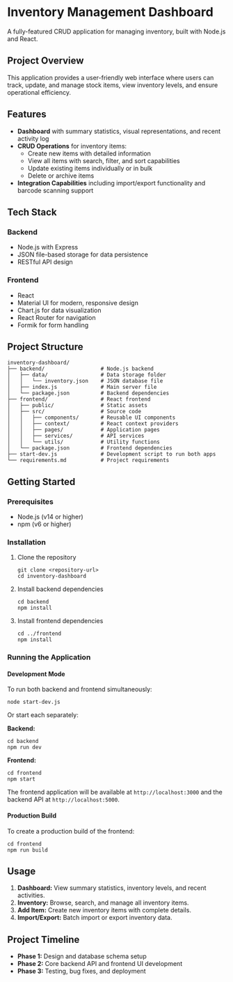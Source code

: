 # Inventory Management Dashboard

A fully-featured CRUD application for managing inventory, built with Node.js and React.

## Project Overview

This application provides a user-friendly web interface where users can track, update, and manage stock items, view inventory levels, and ensure operational efficiency.

## Features

- **Dashboard** with summary statistics, visual representations, and recent activity log
- **CRUD Operations** for inventory items:
  - Create new items with detailed information
  - View all items with search, filter, and sort capabilities
  - Update existing items individually or in bulk
  - Delete or archive items
- **Integration Capabilities** including import/export functionality and barcode scanning support

## Tech Stack

### Backend
- Node.js with Express
- JSON file-based storage for data persistence
- RESTful API design

### Frontend
- React
- Material UI for modern, responsive design
- Chart.js for data visualization
- React Router for navigation
- Formik for form handling

## Project Structure

```
inventory-dashboard/
├── backend/                  # Node.js backend
│   ├── data/                 # Data storage folder
│   │   └── inventory.json    # JSON database file
│   ├── index.js              # Main server file
│   └── package.json          # Backend dependencies
├── frontend/                 # React frontend
│   ├── public/               # Static assets
│   ├── src/                  # Source code
│   │   ├── components/       # Reusable UI components
│   │   ├── context/          # React context providers
│   │   ├── pages/            # Application pages
│   │   ├── services/         # API services
│   │   └── utils/            # Utility functions
│   └── package.json          # Frontend dependencies
├── start-dev.js              # Development script to run both apps
└── requirements.md           # Project requirements
```

## Getting Started

### Prerequisites
- Node.js (v14 or higher)
- npm (v6 or higher)

### Installation

1. Clone the repository
   ```
   git clone <repository-url>
   cd inventory-dashboard
   ```

2. Install backend dependencies
   ```
   cd backend
   npm install
   ```

3. Install frontend dependencies
   ```
   cd ../frontend
   npm install
   ```

### Running the Application

#### Development Mode

To run both backend and frontend simultaneously:

```
node start-dev.js
```

Or start each separately:

**Backend:**
```
cd backend
npm run dev
```

**Frontend:**
```
cd frontend
npm start
```

The frontend application will be available at `http://localhost:3000` and the backend API at `http://localhost:5000`.

#### Production Build

To create a production build of the frontend:

```
cd frontend
npm run build
```

## Usage

1. **Dashboard:** View summary statistics, inventory levels, and recent activities.
2. **Inventory:** Browse, search, and manage all inventory items.
3. **Add Item:** Create new inventory items with complete details.
4. **Import/Export:** Batch import or export inventory data.

## Project Timeline

- **Phase 1:** Design and database schema setup
- **Phase 2:** Core backend API and frontend UI development
- **Phase 3:** Testing, bug fixes, and deployment
